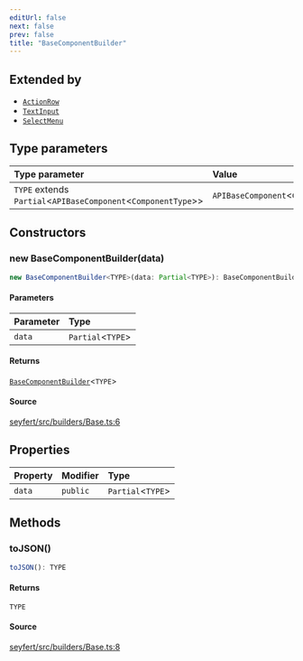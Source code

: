 ```yaml
---
editUrl: false
next: false
prev: false
title: "BaseComponentBuilder"
---
```


## Extended by

- [`ActionRow`](/api/classes/actionrow/)
- [`TextInput`](/api/classes/textinput/)
- [`SelectMenu`](/api/classes/selectmenu/)

## Type parameters

| Type parameter | Value |
| :------ | :------ |
| `TYPE` extends `Partial`\<`APIBaseComponent`\<`ComponentType`\>\> | `APIBaseComponent`\<`ComponentType`\> |

## Constructors

### new BaseComponentBuilder(data)

```ts
new BaseComponentBuilder<TYPE>(data: Partial<TYPE>): BaseComponentBuilder<TYPE>
```

#### Parameters

| Parameter | Type |
| :------ | :------ |
| `data` | `Partial`\<`TYPE`\> |

#### Returns

[`BaseComponentBuilder`](/api/classes/basecomponentbuilder/)\<`TYPE`\>

#### Source

[seyfert/src/builders/Base.ts:6](https://github.com/potoland/potocuit/blob/c4fb0c1/src/builders/Base.ts#L6)

## Properties

| Property | Modifier | Type |
| :------ | :------ | :------ |
| `data` | `public` | `Partial`\<`TYPE`\> |

## Methods

### toJSON()

```ts
toJSON(): TYPE
```

#### Returns

`TYPE`

#### Source

[seyfert/src/builders/Base.ts:8](https://github.com/potoland/potocuit/blob/c4fb0c1/src/builders/Base.ts#L8)
